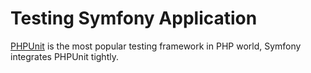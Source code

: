 # Testing Symfony Application

[PHPUnit](https://phpunit.de) is the most popular testing framework in PHP world, Symfony integrates PHPUnit tightly. 